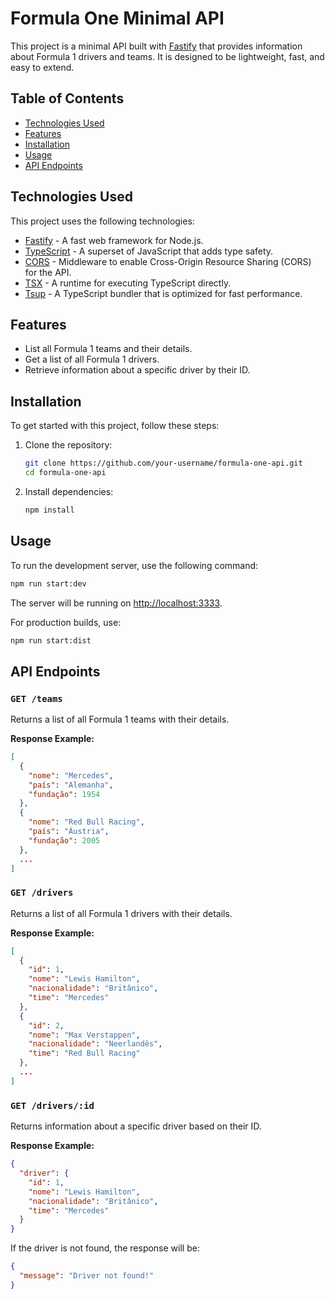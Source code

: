 # Formula One Minimal API

This project is a minimal API built with [Fastify](https://www.fastify.io/) that provides information about Formula 1 drivers and teams. It is designed to be lightweight, fast, and easy to extend.

## Table of Contents

- [Technologies Used](#technologies-used)
- [Features](#features)
- [Installation](#installation)
- [Usage](#usage)
- [API Endpoints](#api-endpoints)

## Technologies Used

This project uses the following technologies:

- [Fastify](https://www.fastify.io/) - A fast web framework for Node.js.
- [TypeScript](https://www.typescriptlang.org/) - A superset of JavaScript that adds type safety.
- [CORS](https://www.npmjs.com/package/@fastify/cors) - Middleware to enable Cross-Origin Resource Sharing (CORS) for the API.
- [TSX](https://github.com/esbuild/tsx) - A runtime for executing TypeScript directly.
- [Tsup](https://github.com/egoist/tsup) - A TypeScript bundler that is optimized for fast performance.

## Features

- List all Formula 1 teams and their details.
- Get a list of all Formula 1 drivers.
- Retrieve information about a specific driver by their ID.

## Installation

To get started with this project, follow these steps:

1. Clone the repository:

    ```bash
    git clone https://github.com/your-username/formula-one-api.git
    cd formula-one-api
    ```

2. Install dependencies:

    ```bash
    npm install
    ```

## Usage

To run the development server, use the following command:

```bash
npm run start:dev
```

The server will be running on [http://localhost:3333](http://localhost:3333).

For production builds, use:

```bash
npm run start:dist
```

## API Endpoints

### `GET /teams`

Returns a list of all Formula 1 teams with their details.

**Response Example:**

```json
[
  {
    "nome": "Mercedes",
    "país": "Alemanha",
    "fundação": 1954
  },
  {
    "nome": "Red Bull Racing",
    "país": "Áustria",
    "fundação": 2005
  },
  ...
]
```

### `GET /drivers`

Returns a list of all Formula 1 drivers with their details.

**Response Example:**

```json
[
  {
    "id": 1,
    "nome": "Lewis Hamilton",
    "nacionalidade": "Britânico",
    "time": "Mercedes"
  },
  {
    "id": 2,
    "nome": "Max Verstappen",
    "nacionalidade": "Neerlandês",
    "time": "Red Bull Racing"
  },
  ...
]
```

### `GET /drivers/:id`

Returns information about a specific driver based on their ID.

**Response Example:**

```json
{
  "driver": {
    "id": 1,
    "nome": "Lewis Hamilton",
    "nacionalidade": "Britânico",
    "time": "Mercedes"
  }
}
```

If the driver is not found, the response will be:

```json
{
  "message": "Driver not found!"
}
```
